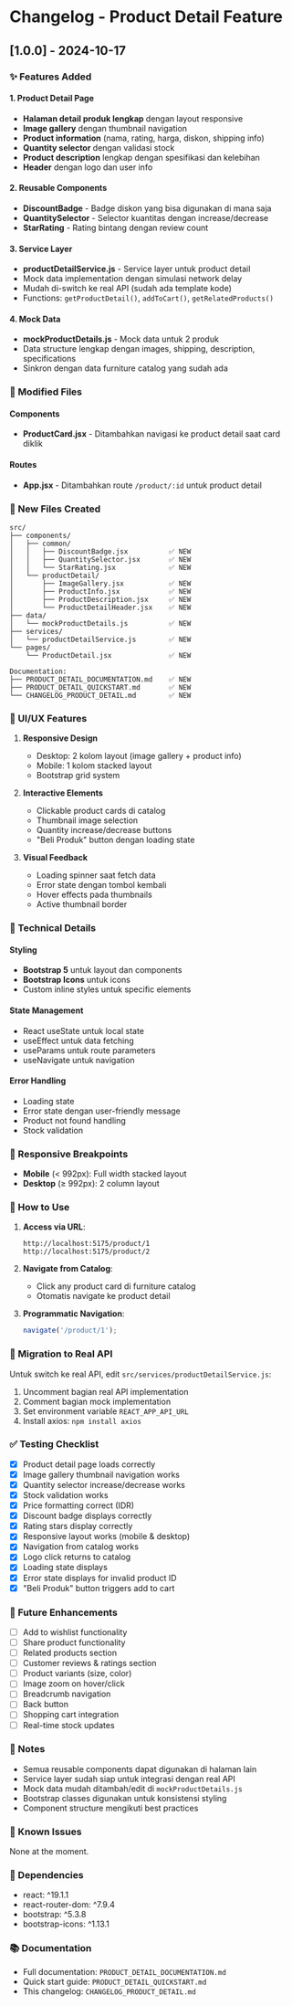 # Changelog - Product Detail Feature

## [1.0.0] - 2024-10-17

### ✨ Features Added

#### 1. Product Detail Page
- **Halaman detail produk lengkap** dengan layout responsive
- **Image gallery** dengan thumbnail navigation
- **Product information** (nama, rating, harga, diskon, shipping info)
- **Quantity selector** dengan validasi stock
- **Product description** lengkap dengan spesifikasi dan kelebihan
- **Header** dengan logo dan user info

#### 2. Reusable Components
- **DiscountBadge** - Badge diskon yang bisa digunakan di mana saja
- **QuantitySelector** - Selector kuantitas dengan increase/decrease
- **StarRating** - Rating bintang dengan review count

#### 3. Service Layer
- **productDetailService.js** - Service layer untuk product detail
- Mock data implementation dengan simulasi network delay
- Mudah di-switch ke real API (sudah ada template kode)
- Functions: `getProductDetail()`, `addToCart()`, `getRelatedProducts()`

#### 4. Mock Data
- **mockProductDetails.js** - Mock data untuk 2 produk
- Data structure lengkap dengan images, shipping, description, specifications
- Sinkron dengan data furniture catalog yang sudah ada

### 🔄 Modified Files

#### Components
- **ProductCard.jsx** - Ditambahkan navigasi ke product detail saat card diklik

#### Routes
- **App.jsx** - Ditambahkan route `/product/:id` untuk product detail

### 📁 New Files Created

```
src/
├── components/
│   ├── common/
│   │   ├── DiscountBadge.jsx          ✅ NEW
│   │   ├── QuantitySelector.jsx       ✅ NEW
│   │   └── StarRating.jsx             ✅ NEW
│   └── productDetail/
│       ├── ImageGallery.jsx           ✅ NEW
│       ├── ProductInfo.jsx            ✅ NEW
│       ├── ProductDescription.jsx     ✅ NEW
│       └── ProductDetailHeader.jsx    ✅ NEW
├── data/
│   └── mockProductDetails.js          ✅ NEW
├── services/
│   └── productDetailService.js        ✅ NEW
└── pages/
    └── ProductDetail.jsx              ✅ NEW

Documentation:
├── PRODUCT_DETAIL_DOCUMENTATION.md    ✅ NEW
├── PRODUCT_DETAIL_QUICKSTART.md       ✅ NEW
└── CHANGELOG_PRODUCT_DETAIL.md        ✅ NEW
```

### 🎨 UI/UX Features

1. **Responsive Design**
   - Desktop: 2 kolom layout (image gallery + product info)
   - Mobile: 1 kolom stacked layout
   - Bootstrap grid system

2. **Interactive Elements**
   - Clickable product cards di catalog
   - Thumbnail image selection
   - Quantity increase/decrease buttons
   - "Beli Produk" button dengan loading state

3. **Visual Feedback**
   - Loading spinner saat fetch data
   - Error state dengan tombol kembali
   - Hover effects pada thumbnails
   - Active thumbnail border

### 🔧 Technical Details

#### Styling
- **Bootstrap 5** untuk layout dan components
- **Bootstrap Icons** untuk icons
- Custom inline styles untuk specific elements

#### State Management
- React useState untuk local state
- useEffect untuk data fetching
- useParams untuk route parameters
- useNavigate untuk navigation

#### Error Handling
- Loading state
- Error state dengan user-friendly message
- Product not found handling
- Stock validation

### 📱 Responsive Breakpoints

- **Mobile** (< 992px): Full width stacked layout
- **Desktop** (≥ 992px): 2 column layout

### 🚀 How to Use

1. **Access via URL**:
   ```
   http://localhost:5175/product/1
   http://localhost:5175/product/2
   ```

2. **Navigate from Catalog**:
   - Click any product card di furniture catalog
   - Otomatis navigate ke product detail

3. **Programmatic Navigation**:
   ```jsx
   navigate('/product/1');
   ```

### 🔄 Migration to Real API

Untuk switch ke real API, edit `src/services/productDetailService.js`:

1. Uncomment bagian real API implementation
2. Comment bagian mock implementation
3. Set environment variable `REACT_APP_API_URL`
4. Install axios: `npm install axios`

### ✅ Testing Checklist

- [x] Product detail page loads correctly
- [x] Image gallery thumbnail navigation works
- [x] Quantity selector increase/decrease works
- [x] Stock validation works
- [x] Price formatting correct (IDR)
- [x] Discount badge displays correctly
- [x] Rating stars display correctly
- [x] Responsive layout works (mobile & desktop)
- [x] Navigation from catalog works
- [x] Logo click returns to catalog
- [x] Loading state displays
- [x] Error state displays for invalid product ID
- [x] "Beli Produk" button triggers add to cart

### 🎯 Future Enhancements

- [ ] Add to wishlist functionality
- [ ] Share product functionality
- [ ] Related products section
- [ ] Customer reviews & ratings section
- [ ] Product variants (size, color)
- [ ] Image zoom on hover/click
- [ ] Breadcrumb navigation
- [ ] Back button
- [ ] Shopping cart integration
- [ ] Real-time stock updates

### 📝 Notes

- Semua reusable components dapat digunakan di halaman lain
- Service layer sudah siap untuk integrasi dengan real API
- Mock data mudah ditambah/edit di `mockProductDetails.js`
- Bootstrap classes digunakan untuk konsistensi styling
- Component structure mengikuti best practices

### 🐛 Known Issues

None at the moment.

### 👥 Dependencies

- react: ^19.1.1
- react-router-dom: ^7.9.4
- bootstrap: ^5.3.8
- bootstrap-icons: ^1.13.1

### 📚 Documentation

- Full documentation: `PRODUCT_DETAIL_DOCUMENTATION.md`
- Quick start guide: `PRODUCT_DETAIL_QUICKSTART.md`
- This changelog: `CHANGELOG_PRODUCT_DETAIL.md`
